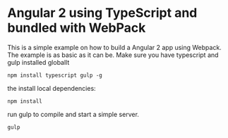 # Angular 2 using TypeScript and bundled with WebPack

This is a simple example on how to build a Angular 2 app using Webpack.
The example is as basic as it can be.
Make sure you have typescript and gulp installed globallt

    npm install typescript gulp -g

the install local dependencies:

    npm install

run gulp to compile and start a simple server.

    gulp

